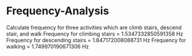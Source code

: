 # Frequency-Analysis
Calculate frequency for three activities which are climb stairs, descend stair, and walk
Frequency for climbing stairs = 1.5347332850591358 Hz
Frequency for descending stairs = 1.847172008088731 Hz
Frequency for walking = 1.749970190671306 Hz
